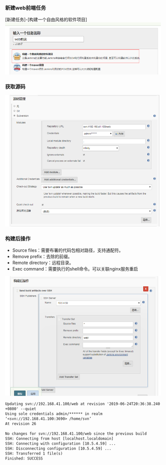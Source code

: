 ### 新建web前端任务
[新建任务]-[构建一个自由风格的软件项目]
![](./resources/20190624203734.png)

### 获取源码

![](./resources/20190624203749.png)

### 构建后操作
* Source files：需要布署的代码包相对路径，支持通配符。
* Remove prefix：去除的前缀。
* Remote directory：远程目录。
* Exec command：需要执行的shell命令。可以关联nginx服务重启

![](./resources/20190624203758.png)



```
Updating svn://192.168.41.100/web at revision '2019-06-24T20:36:38.240 +0800' --quiet
Using sole credentials admin/****** in realm ‘<svn://192.168.41.100:3690> /home/svn’
At revision 26

No changes for svn://192.168.41.100/web since the previous build
SSH: Connecting from host [localhost.localdomain]
SSH: Connecting with configuration [10.5.4.59] ...
SSH: Disconnecting configuration [10.5.4.59] ...
SSH: Transferred 1 file(s)
Finished: SUCCESS
```